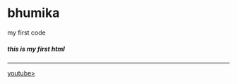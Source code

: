 # bhumika
my first code
<h5>this is my first html</h5>
    <hr/>
<a href="https://www.youtube.com/watch?v=HcOc7P5BMi4/">youtube></a>
<br>

